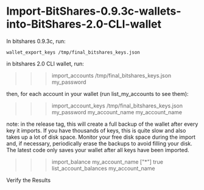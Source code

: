 # Import-BitShares-0.9.3c-wallets-into-BitShares-2.0-CLI-wallet

In bitshares 0.9.3c, run:

```text
wallet_export_keys /tmp/final_bitshares_keys.json
```

in bitshares 2.0 CLI wallet, run:

> > > import\_accounts /tmp/final\_bitshares\_keys.json my\_password

then, for each account in your wallet \(run list\_my\_accounts to see them\):

> > > import\_account\_keys /tmp/final\_bitshares\_keys.json my\_password my\_account\_name my\_account\_name

note: in the release tag, this will create a full backup of the wallet after every key it imports. If you have thousands of keys, this is quite slow and also takes up a lot of disk space. Monitor your free disk space during the import and, if necessary, periodically erase the backups to avoid filling your disk. The latest code only saves your wallet after all keys have been imported.

> > > import\_balance my\_account\_name \["\*"\] true list\_account\_balances my\_account\_name

Verify the Results

